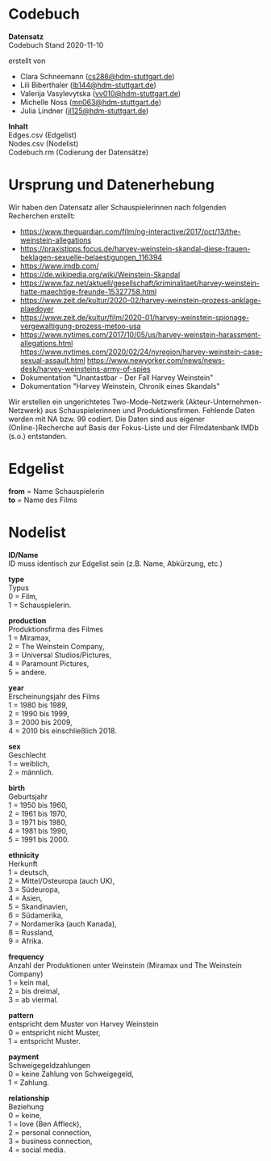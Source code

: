 # Codebuch      

**Datensatz**       
Codebuch Stand 2020-11-10    

erstellt von 
- Clara Schneemann (cs286@hdm-stuttgart.de)     
- Lili Biberthaler (lb144@hdm-stuttgart.de)
- Valerija Vasylevytska (vv010@hdm-stuttgart.de)
- Michelle Noss (mn063@hdm-stuttgart.de)
- Julia Lindner (jl125@hdm-stuttgart.de)

**Inhalt**      
Edges.csv (Edgelist)      
Nodes.csv (Nodelist)      
Codebuch.rm (Codierung der Datensätze)      

# Ursprung und Datenerhebung      
Wir haben den Datensatz aller Schauspielerinnen nach folgenden Recherchen erstellt:     

- https://www.theguardian.com/film/ng-interactive/2017/oct/13/the-weinstein-allegations
- https://praxistipps.focus.de/harvey-weinstein-skandal-diese-frauen-beklagen-sexuelle-belaestigungen_116394
- https://www.imdb.com/
- https://de.wikipedia.org/wiki/Weinstein-Skandal
- https://www.faz.net/aktuell/gesellschaft/kriminalitaet/harvey-weinstein-hatte-maechtige-freunde-15327758.html
- https://www.zeit.de/kultur/2020-02/harvey-weinstein-prozess-anklage-plaedoyer
- https://www.zeit.de/kultur/film/2020-01/harvey-weinstein-spionage-vergewaltigung-prozess-metoo-usa
- https://www.nytimes.com/2017/10/05/us/harvey-weinstein-harassment-allegations.html
https://www.nytimes.com/2020/02/24/nyregion/harvey-weinstein-case-sexual-assault.html
https://www.newyorker.com/news/news-desk/harvey-weinsteins-army-of-spies
- Dokumentation "Unantastbar - Der Fall Harvey Weinstein"
- Dokumentation "Harvey Weinstein, Chronik eines Skandals" 


Wir erstellen ein ungerichtetes Two-Mode-Netzwerk (Akteur-Unternehmen-Netzwerk) aus Schauspielerinnen und Produktionsfirmen. Fehlende Daten werden mit NA bzw. 99 codiert. Die Daten sind aus eigener (Online-)Recherche auf Basis der Fokus-Liste und der Filmdatenbank IMDb (s.o.) entstanden.    

# Edgelist    

**from** = Name Schauspielerin     
**to** = Name des Films               

# Nodelist

**ID/Name**   
ID muss identisch zur Edgelist sein (z.B. Name, Abkürzung, etc.)    

**type**        
Typus           
0 = Film,         
1 = Schauspielerin.   
    
**production**         
Produktionsfirma des Filmes     
1 = Miramax,        
2 = The Weinstein Company,       
3 = Universal Studios/Pictures,                   
4 = Paramount Pictures,           
5 = andere.       

**year**         
Erscheinungsjahr des Films     
1 = 1980 bis 1989,             
2 = 1990 bis 1999,            
3 = 2000 bis 2009,                  
4 = 2010 bis einschließlich 2018.                   

**sex**  
Geschlecht      
1 = weiblich,       
2 = männlich.       

**birth**   
Geburtsjahr    
1 = 1950 bis 1960,          
2 = 1961 bis 1970,        
3 = 1971 bis 1980,        
4 = 1981 bis 1990,        
5 = 1991 bis 2000.        

**ethnicity**  
Herkunft      
1 = deutsch,        
2 = Mittel/Osteuropa (auch UK),       
3 = Südeuropa,        
4 = Asien,        
5 = Skandinavien,       
6 = Südamerika,       
7 = Nordamerika (auch Kanada),                 
8 = Russland,       
9 = Afrika.       

**frequency**           
Anzahl der Produktionen unter Weinstein (Miramax und The Weinstein Company)                 
1 = kein mal,        
2 = bis dreimal,                
3 = ab viermal. 

**pattern**                     
entspricht dem Muster von Harvey Weinstein  
0 = entspricht nicht Muster,     
1 = entspricht Muster.  

**payment**     
Schweigegeldzahlungen   
0 = keine Zahlung von Schweigegeld,       
1 = Zahlung.

**relationship**    
Beziehung   
0 = keine,   
1 = love (Ben Affleck),       
2 = personal connection,      
3 = business connection,         
4 = social media.         

##
